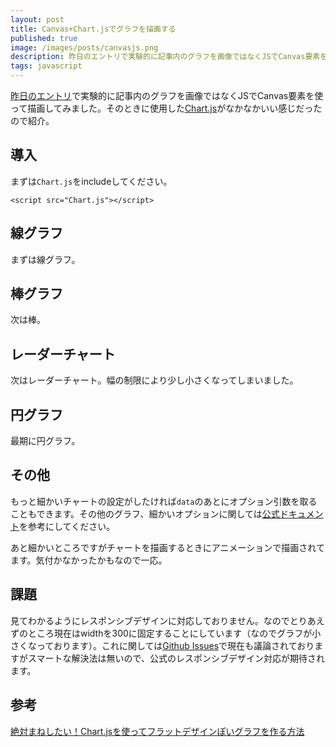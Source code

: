 ```yaml
---
layout: post
title: Canvas+Chart.jsでグラフを描画する
published: true
image: /images/posts/canvasjs.png
description: 昨日のエントリで実験的に記事内のグラフを画像ではなくJSでCanvas要素を使って描画してみました。そのときに使用したChart.jsがなかなかいい感じだったので紹介。まずはChart.jsをincludeしてください。
tags: javascript
---
```


[昨日のエントリ](/cool-ui/)で実験的に記事内のグラフを画像ではなくJSでCanvas要素を使って描画してみました。そのときに使用した[Chart.js](http://www.chartjs.org/)がなかなかいい感じだったので紹介。

## 導入

まずは`Chart.js`をincludeしてください。

    <script src="Chart.js"></script>

## 線グラフ

まずは線グラフ。

<canvas id="line" width="300"></canvas>

<script src="https://gist.github.com/toshimaru/e9d483cdb65c54d87e8d.js"></script>

## 棒グラフ

次は棒。

<canvas id="bar" width="300"></canvas>

<script src="https://gist.github.com/toshimaru/14e8e9ab91d48b71673c.js"></script>

## レーダーチャート

次はレーダーチャート。幅の制限により少し小さくなってしまいました。

<canvas id="radar" width="300"></canvas>

<script src="https://gist.github.com/toshimaru/136570ccc4f90049096a.js"></script>

## 円グラフ

最期に円グラフ。

<canvas id="pie" width="300"></canvas>

<script src="https://gist.github.com/toshimaru/2fb67c25d80683e4f1e2.js"></script>

<script type="text/javascript" src="//cdnjs.cloudflare.com/ajax/libs/Chart.js/0.2.0/Chart.min.js"></script>
<script type="text/javascript">
(function(){
  // line
  var ctx = document.getElementById("line").getContext("2d");
  var data = {
    labels : ["1月", "2月", "3月", "4月", "5月"],
    datasets : [
      {
        fillColor : "rgba(220,220,220,0.5)",
        strokeColor : "rgba(220,220,220,1)",
        data : [65,59,90,81,56]
      },
      {
        fillColor : "rgba(151,187,205,0.5)",
        strokeColor : "rgba(151,187,205,1)",
        data : [28,48,40,19,100]
      }
    ]
  }
  new Chart(ctx).Line(data);

  // bar
  var ctx = document.getElementById("bar").getContext("2d");
  new Chart(ctx).Bar(data);

  var ctx = document.getElementById("radar").getContext("2d");
  new Chart(ctx).Radar(data);

  var ctx = document.getElementById("pie").getContext("2d");
  var data = [
    {
      value: 30,
      color:"#F38630"
    },
    {
      value : 50,
      color : "#E0E4CC"
    },
    {
      value : 100,
      color : "#69D2E7"
    }
  ]
  new Chart(ctx).Pie(data);
})();
</script>

## その他
もっと細かいチャートの設定がしたければ`data`のあとにオプション引数を取ることもできます。その他のグラフ、細かいオプションに関しては[公式ドキュメント](http://www.chartjs.org/docs/)を参考にしてください。

あと細かいところですがチャートを描画するときにアニメーションで描画されてます。気付かなかったかもなので一応。

## 課題

見てわかるようにレスポンシブデザインに対応しておりません。なのでとりあえずのところ現在はwidthを300に固定することにしています（なのでグラフが小さくなっております）。これに関しては[Github Issues](https://github.com/nnnick/Chart.js/issues/56)で現在も議論されておりますがスマートな解決法は無いので、公式のレスポンシブデザイン対応が期待されます。

## 参考

[絶対まねしたい！Chart.jsを使ってフラットデザインぽいグラフを作る方法](http://startapp.jp/2013/07/21/how-to-create-flat-chart.html)
